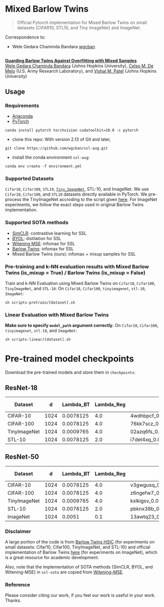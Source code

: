 # Mixed Barlow Twins

> Official Pytorch implementation for Mixed Barlow Twins on small datasets (CIFAR10, STL10, and Tiny ImageNet) and ImageNet.

Correspondence to: 
  - Wele Gedara Chaminda Bandara [wgcban](https://www.wgcban.com)

##
[**Guarding Barlow Twins Against Overfitting with Mixed Samples**](https://arxiv.org/pdf/)<br>
[Wele Gedara Chaminda Bandara](https://www.wgcban.com) (Johns Hopkins University), [Celso M. De Melo](https://celsodemelo.net) (U.S. Army Research Laboratory), and [Vishal M. Patel](https://engineering.jhu.edu/vpatel36/) (Johns Hopkins University) <br>


## Usage
### Requirements
- [Anaconda](https://www.anaconda.com/download/)
- [PyTorch](https://pytorch.org)
```
conda install pytorch torchvision cudatoolkit=10.0 -c pytorch
```

- clone this repo: 
With version 2.13 of Git and later,
```
git clone https://github.com/wgcban/ssl-aug.git
```

- install the conda environment `ssl-aug`:
```
conda env create -f environment.yml
```

### Supported Datasets
`Cifar10`, `Cifar100`, `STL10`, [`Tiny_ImageNet`](https://github.com/rmccorm4/Tiny-Imagenet-200), STL-10, and ImageNet. We use `Cifar10`, `Cifar100`, and `STL10` datasets directly available in PyTorch. We pre-process the TinyImageNet accroding to the script given [here](https://gist.github.com/moskomule/2e6a9a463f50447beca4e64ab4699ac4). For ImageNet experiments, we follow the exact steps used in original Barlow Twins implementation.

### Supported SOTA methods
- [SimCLR](https://arxiv.org/abs/2002.05709): contrastive learning for SSL 
- [BYOL](https://arxiv.org/abs/2006.07733): distilation for SSL
- [Witening MSE](http://proceedings.mlr.press/v139/ermolov21a/ermolov21a.pdf): infomax for SSL
- [Barlow Twins](https://arxiv.org/abs/2103.03230): infomax for SSL
- Mixed Barlow Twins (ours): infomax + mixup samples for SSL

### Pre-training and k-NN evaluation results with Mixed Barlow Twins (is_mixup = True) / Barlow Twins (is_mixup = False)
Train and k-NN Evaluation using Mixed Barlow Twins on `Cifar10`, `Cifar100`, `TinyImageNet`, and `STL-10`:
On `Cifar10`, `Cifar100`, `tinyimagenet`, `stl-10`, `ImageNet`:
```
sh scripts-pretrain/[dataset].sh
```

### Linear Evaluation with Mixed Barlow Twins
**Make sure to specify `model_path` argument correctly.**
On `Cifar10`, `Cifar100`, `tinyimagenet`, `stl-10`, and `ImageNet`:
```
sh scripts-linear/[dataset].sh
```

# Pre-trained model checkpoints
Download the pre-trained models and store them in `checkpoints`:
## ResNet-18
| Dataset        |  d   | Lambda_BT | Lambda_Reg | Path to Pretrained Model | KNN Acc. | Linear Acc. |
| ----------     | ---  | ---------- | ---------- | ------------------------ | -------- | ----------- |
| CIFAR-10       | 1024 | 0.0078125  | 4.0        | 4wdhbpcf_0.0078125_1024_256_cifar10_model.pth     | 90.52    | 92.58        |
| CIFAR-100      | 1024 | 0.0078125  | 4.0        | 76kk7scz_0.0078125_1024_256_cifar100_model.pth     | 61.25     | 69.31        |
| TinyImageNet   | 1024 | 0.0009765  | 4.0        | 02azq6fs_0.0009765_1024_256_tiny_imagenet_model.pth     | 38.11    | 51.67        |
| STL-10         | 1024 | 0.0078125  | 2.0        | i7det4xq_0.0078125_1024_256_stl10_model.pth     | 88.94     | 91.02        |

## ResNet-50
| Dataset        |  d   | Lambda_BT | Lambda_Reg | Path to Pretrained Model | KNN Acc. | Linear Acc. |
| ----------     | ---  | ---------- | ---------- | ------------------------ | -------- | ----------- |
| CIFAR-10       | 1024 | 0.0078125  | 4.0        | v3gwgusq_0.0078125_1024_256_cifar10_model.pth     | 91.39     | 93.89        |
| CIFAR-100      | 1024 | 0.0078125  | 4.0        | z6ngefw7_0.0078125_1024_256_cifar100_model_2000.pth     | 64.32     | 72.51        |
| TinyImageNet   | 1024 | 0.0009765  | 4.0        | kxlkigsv_0.0009765_1024_256_tiny_imagenet_model_2000.pth     | 42.21     | 51.84        |
| STL-10         | 1024 | 0.0078125  | 2.0        | pbknx38b_0.0078125_1024_256_stl10_model.pth     | 87.79     | 91.70        |
| ImageNet       | 1024 | 0.0051  | 0.1        | 13awtq23_0.0051_8192_1024_imagenet_0.1_resnet50.pth     | -     | 72.1        |

### Disclaimer
A large portion of the code is from [Barlow Twins HSIC](https://github.com/yaohungt/Barlow-Twins-HSIC) (for experiments on small datasets: Cifar10, Cifar100, TinyImageNet, and STL-10) and official implementation of Barlow Twins [here](https://github.com/facebookresearch/barlowtwins) (for experiments on ImageNet), which is a great resource for academic development.

Also, note that the implementation of SOTA methods (SimCLR, BYOL, and Witening-MSE) in `ssl-sota` are copied from [Witening-MSE](https://github.com/htdt/self-supervised).

### Reference
Please consider citing our work, if you feel our work is useful in your work. Thanks.
```
```
